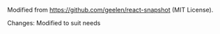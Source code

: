 Modified from https://github.com/geelen/react-snapshot (MIT License).

Changes: Modified to suit needs
